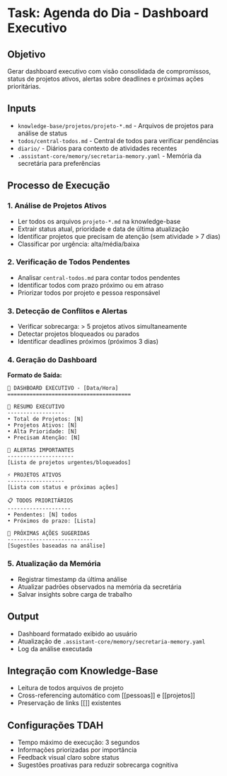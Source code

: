 # Task: Agenda do Dia - Dashboard Executivo

## Objetivo
Gerar dashboard executivo com visão consolidada de compromissos, status de projetos ativos, alertas sobre deadlines e próximas ações prioritárias.

## Inputs
- `knowledge-base/projetos/projeto-*.md` - Arquivos de projetos para análise de status
- `todos/central-todos.md` - Central de todos para verificar pendências
- `diario/` - Diários para contexto de atividades recentes
- `.assistant-core/memory/secretaria-memory.yaml` - Memória da secretária para preferências

## Processo de Execução

### 1. Análise de Projetos Ativos
- Ler todos os arquivos `projeto-*.md` na knowledge-base
- Extrair status atual, prioridade e data de última atualização
- Identificar projetos que precisam de atenção (sem atividade > 7 dias)
- Classificar por urgência: alta/média/baixa

### 2. Verificação de Todos Pendentes
- Analisar `central-todos.md` para contar todos pendentes
- Identificar todos com prazo próximo ou em atraso
- Priorizar todos por projeto e pessoa responsável

### 3. Detecção de Conflitos e Alertas
- Verificar sobrecarga: > 5 projetos ativos simultaneamente
- Detectar projetos bloqueados ou parados
- Identificar deadlines próximos (próximos 3 dias)

### 4. Geração do Dashboard

**Formato de Saída:**
```
🏢 DASHBOARD EXECUTIVO - [Data/Hora]
=======================================

🎯 RESUMO EXECUTIVO
------------------
• Total de Projetos: [N]
• Projetos Ativos: [N]
• Alta Prioridade: [N]
• Precisam Atenção: [N]

🚨 ALERTAS IMPORTANTES
---------------------
[Lista de projetos urgentes/bloqueados]

⚡ PROJETOS ATIVOS
------------------
[Lista com status e próximas ações]

📋 TODOS PRIORITÁRIOS
--------------------
• Pendentes: [N] todos
• Próximos do prazo: [Lista]

📅 PRÓXIMAS AÇÕES SUGERIDAS
---------------------------
[Sugestões baseadas na análise]
```

### 5. Atualização da Memória
- Registrar timestamp da última análise
- Atualizar padrões observados na memória da secretária
- Salvar insights sobre carga de trabalho

## Output
- Dashboard formatado exibido ao usuário
- Atualização de `.assistant-core/memory/secretaria-memory.yaml`
- Log da análise executada

## Integração com Knowledge-Base
- Leitura de todos arquivos de projeto
- Cross-referencing automático com [[pessoas]] e [[projetos]]
- Preservação de links [[]] existentes

## Configurações TDAH
- Tempo máximo de execução: 3 segundos
- Informações priorizadas por importância
- Feedback visual claro sobre status
- Sugestões proativas para reduzir sobrecarga cognitiva